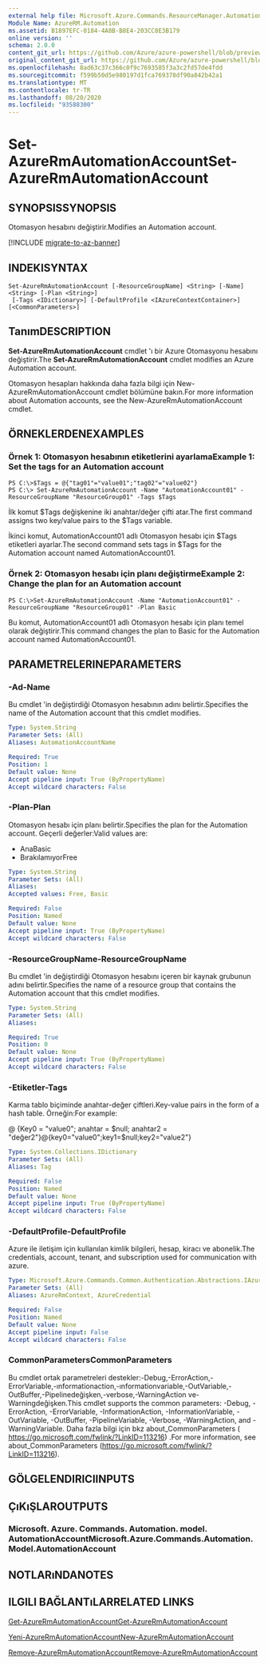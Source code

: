 ```yaml
---
external help file: Microsoft.Azure.Commands.ResourceManager.Automation.dll-Help.xml
Module Name: AzureRM.Automation
ms.assetid: B1897EFC-0184-4A8B-B8E4-203CC8E3B179
online version: ''
schema: 2.0.0
content_git_url: https://github.com/Azure/azure-powershell/blob/preview/src/ResourceManager/Automation/Commands.Automation/help/Set-AzureRmAutomationAccount.md
original_content_git_url: https://github.com/Azure/azure-powershell/blob/preview/src/ResourceManager/Automation/Commands.Automation/help/Set-AzureRmAutomationAccount.md
ms.openlocfilehash: 8ad63c37c366c0f9c7693585f3a3c2fd57de4fdd
ms.sourcegitcommit: f599b50d5e980197d1fca769378df90a842b42a1
ms.translationtype: MT
ms.contentlocale: tr-TR
ms.lasthandoff: 08/20/2020
ms.locfileid: "93588300"
---
```

# <span data-ttu-id="6e66d-101">Set-AzureRmAutomationAccount</span><span class="sxs-lookup"><span data-stu-id="6e66d-101">Set-AzureRmAutomationAccount</span></span>

## <span data-ttu-id="6e66d-102">SYNOPSIS</span><span class="sxs-lookup"><span data-stu-id="6e66d-102">SYNOPSIS</span></span>
<span data-ttu-id="6e66d-103">Otomasyon hesabını değiştirir.</span><span class="sxs-lookup"><span data-stu-id="6e66d-103">Modifies an Automation account.</span></span>

[!INCLUDE [migrate-to-az-banner](../../includes/migrate-to-az-banner.md)]

## <span data-ttu-id="6e66d-104">INDEKI</span><span class="sxs-lookup"><span data-stu-id="6e66d-104">SYNTAX</span></span>

```
Set-AzureRmAutomationAccount [-ResourceGroupName] <String> [-Name] <String> [-Plan <String>]
 [-Tags <IDictionary>] [-DefaultProfile <IAzureContextContainer>] [<CommonParameters>]
```

## <span data-ttu-id="6e66d-105">Tanım</span><span class="sxs-lookup"><span data-stu-id="6e66d-105">DESCRIPTION</span></span>
<span data-ttu-id="6e66d-106">**Set-AzureRmAutomationAccount** cmdlet 'ı bir Azure Otomasyonu hesabını değiştirir.</span><span class="sxs-lookup"><span data-stu-id="6e66d-106">The **Set-AzureRmAutomationAccount** cmdlet modifies an Azure Automation account.</span></span>

<span data-ttu-id="6e66d-107">Otomasyon hesapları hakkında daha fazla bilgi için New-AzureRmAutomationAccount cmdlet bölümüne bakın.</span><span class="sxs-lookup"><span data-stu-id="6e66d-107">For more information about Automation accounts, see the New-AzureRmAutomationAccount cmdlet.</span></span>

## <span data-ttu-id="6e66d-108">ÖRNEKLERDEN</span><span class="sxs-lookup"><span data-stu-id="6e66d-108">EXAMPLES</span></span>

### <span data-ttu-id="6e66d-109">Örnek 1: Otomasyon hesabının etiketlerini ayarlama</span><span class="sxs-lookup"><span data-stu-id="6e66d-109">Example 1: Set the tags for an Automation account</span></span>
```
PS C:\>$Tags = @{"tag01"="value01";"tag02"="value02"}
PS C:\> Set-AzureRmAutomationAccount -Name "AutomationAccount01" -ResourceGroupName "ResourceGroup01" -Tags $Tags
```

<span data-ttu-id="6e66d-110">İlk komut $Tags değişkenine iki anahtar/değer çifti atar.</span><span class="sxs-lookup"><span data-stu-id="6e66d-110">The first command assigns two key/value pairs to the $Tags variable.</span></span>

<span data-ttu-id="6e66d-111">İkinci komut, AutomationAccount01 adlı Otomasyon hesabı için $Tags etiketleri ayarlar.</span><span class="sxs-lookup"><span data-stu-id="6e66d-111">The second command sets tags in $Tags for the Automation account named AutomationAccount01.</span></span>

### <span data-ttu-id="6e66d-112">Örnek 2: Otomasyon hesabı için planı değiştirme</span><span class="sxs-lookup"><span data-stu-id="6e66d-112">Example 2: Change the plan for an Automation account</span></span>
```
PS C:\>Set-AzureRmAutomationAccount -Name "AutomationAccount01" -ResourceGroupName "ResourceGroup01" -Plan Basic
```

<span data-ttu-id="6e66d-113">Bu komut, AutomationAccount01 adlı Otomasyon hesabı için planı temel olarak değiştirir.</span><span class="sxs-lookup"><span data-stu-id="6e66d-113">This command changes the plan to Basic for the Automation account named AutomationAccount01.</span></span>

## <span data-ttu-id="6e66d-114">PARAMETRELERINE</span><span class="sxs-lookup"><span data-stu-id="6e66d-114">PARAMETERS</span></span>

### <span data-ttu-id="6e66d-115">-Ad</span><span class="sxs-lookup"><span data-stu-id="6e66d-115">-Name</span></span>
<span data-ttu-id="6e66d-116">Bu cmdlet 'in değiştirdiği Otomasyon hesabının adını belirtir.</span><span class="sxs-lookup"><span data-stu-id="6e66d-116">Specifies the name of the Automation account that this cmdlet modifies.</span></span>

```yaml
Type: System.String
Parameter Sets: (All)
Aliases: AutomationAccountName

Required: True
Position: 1
Default value: None
Accept pipeline input: True (ByPropertyName)
Accept wildcard characters: False
```

### <span data-ttu-id="6e66d-117">-Plan</span><span class="sxs-lookup"><span data-stu-id="6e66d-117">-Plan</span></span>
<span data-ttu-id="6e66d-118">Otomasyon hesabı için planı belirtir.</span><span class="sxs-lookup"><span data-stu-id="6e66d-118">Specifies the plan for the Automation account.</span></span>
<span data-ttu-id="6e66d-119">Geçerli değerler:</span><span class="sxs-lookup"><span data-stu-id="6e66d-119">Valid values are:</span></span>

- <span data-ttu-id="6e66d-120">Ana</span><span class="sxs-lookup"><span data-stu-id="6e66d-120">Basic</span></span>
- <span data-ttu-id="6e66d-121">Bırakılamıyor</span><span class="sxs-lookup"><span data-stu-id="6e66d-121">Free</span></span>

```yaml
Type: System.String
Parameter Sets: (All)
Aliases: 
Accepted values: Free, Basic

Required: False
Position: Named
Default value: None
Accept pipeline input: True (ByPropertyName)
Accept wildcard characters: False
```

### <span data-ttu-id="6e66d-122">-ResourceGroupName</span><span class="sxs-lookup"><span data-stu-id="6e66d-122">-ResourceGroupName</span></span>
<span data-ttu-id="6e66d-123">Bu cmdlet 'in değiştirdiği Otomasyon hesabını içeren bir kaynak grubunun adını belirtir.</span><span class="sxs-lookup"><span data-stu-id="6e66d-123">Specifies the name of a resource group that contains the Automation account that this cmdlet modifies.</span></span>

```yaml
Type: System.String
Parameter Sets: (All)
Aliases: 

Required: True
Position: 0
Default value: None
Accept pipeline input: True (ByPropertyName)
Accept wildcard characters: False
```

### <span data-ttu-id="6e66d-124">-Etiketler</span><span class="sxs-lookup"><span data-stu-id="6e66d-124">-Tags</span></span>
<span data-ttu-id="6e66d-125">Karma tablo biçiminde anahtar-değer çiftleri.</span><span class="sxs-lookup"><span data-stu-id="6e66d-125">Key-value pairs in the form of a hash table.</span></span> <span data-ttu-id="6e66d-126">Örneğin:</span><span class="sxs-lookup"><span data-stu-id="6e66d-126">For example:</span></span>

<span data-ttu-id="6e66d-127">@ {Key0 = "value0"; anahtar = $null; anahtar2 = "değer2"}</span><span class="sxs-lookup"><span data-stu-id="6e66d-127">@{key0="value0";key1=$null;key2="value2"}</span></span>

```yaml
Type: System.Collections.IDictionary
Parameter Sets: (All)
Aliases: Tag

Required: False
Position: Named
Default value: None
Accept pipeline input: True (ByPropertyName)
Accept wildcard characters: False
```

### <span data-ttu-id="6e66d-128">-DefaultProfile</span><span class="sxs-lookup"><span data-stu-id="6e66d-128">-DefaultProfile</span></span>
<span data-ttu-id="6e66d-129">Azure ile iletişim için kullanılan kimlik bilgileri, hesap, kiracı ve abonelik.</span><span class="sxs-lookup"><span data-stu-id="6e66d-129">The credentials, account, tenant, and subscription used for communication with azure.</span></span>

```yaml
Type: Microsoft.Azure.Commands.Common.Authentication.Abstractions.IAzureContextContainer
Parameter Sets: (All)
Aliases: AzureRmContext, AzureCredential

Required: False
Position: Named
Default value: None
Accept pipeline input: False
Accept wildcard characters: False
```

### <span data-ttu-id="6e66d-130">CommonParameters</span><span class="sxs-lookup"><span data-stu-id="6e66d-130">CommonParameters</span></span>
<span data-ttu-id="6e66d-131">Bu cmdlet ortak parametreleri destekler:-Debug,-ErrorAction,-ErrorVariable,-ınformationaction,-ınformationvariable,-OutVariable,-OutBuffer,-Pipelinedeğişken,-verbose,-WarningAction ve-Warningdeğişken.</span><span class="sxs-lookup"><span data-stu-id="6e66d-131">This cmdlet supports the common parameters: -Debug, -ErrorAction, -ErrorVariable, -InformationAction, -InformationVariable, -OutVariable, -OutBuffer, -PipelineVariable, -Verbose, -WarningAction, and -WarningVariable.</span></span> <span data-ttu-id="6e66d-132">Daha fazla bilgi için bkz about_CommonParameters ( https://go.microsoft.com/fwlink/?LinkID=113216) .</span><span class="sxs-lookup"><span data-stu-id="6e66d-132">For more information, see about_CommonParameters (https://go.microsoft.com/fwlink/?LinkID=113216).</span></span>

## <span data-ttu-id="6e66d-133">GÖLGELENDIRICI</span><span class="sxs-lookup"><span data-stu-id="6e66d-133">INPUTS</span></span>

## <span data-ttu-id="6e66d-134">ÇıKıŞLAR</span><span class="sxs-lookup"><span data-stu-id="6e66d-134">OUTPUTS</span></span>

### <span data-ttu-id="6e66d-135">Microsoft. Azure. Commands. Automation. model. AutomationAccount</span><span class="sxs-lookup"><span data-stu-id="6e66d-135">Microsoft.Azure.Commands.Automation.Model.AutomationAccount</span></span>

## <span data-ttu-id="6e66d-136">NOTLARıNDA</span><span class="sxs-lookup"><span data-stu-id="6e66d-136">NOTES</span></span>

## <span data-ttu-id="6e66d-137">ILGILI BAĞLANTıLAR</span><span class="sxs-lookup"><span data-stu-id="6e66d-137">RELATED LINKS</span></span>

[<span data-ttu-id="6e66d-138">Get-AzureRmAutomationAccount</span><span class="sxs-lookup"><span data-stu-id="6e66d-138">Get-AzureRmAutomationAccount</span></span>](./Get-AzureRmAutomationAccount.md)

[<span data-ttu-id="6e66d-139">Yeni-AzureRmAutomationAccount</span><span class="sxs-lookup"><span data-stu-id="6e66d-139">New-AzureRmAutomationAccount</span></span>](./New-AzureRmAutomationAccount.md)

[<span data-ttu-id="6e66d-140">Remove-AzureRmAutomationAccount</span><span class="sxs-lookup"><span data-stu-id="6e66d-140">Remove-AzureRmAutomationAccount</span></span>](./Remove-AzureRmAutomationAccount.md)

